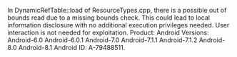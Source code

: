 In DynamicRefTable::load of ResourceTypes.cpp, there is a possible out of bounds read due to a missing bounds check. This could lead to local information disclosure with no additional execution privileges needed. User interaction is not needed for exploitation. Product: Android Versions: Android-6.0 Android-6.0.1 Android-7.0 Android-7.1.1 Android-7.1.2 Android-8.0 Android-8.1 Android ID: A-79488511.